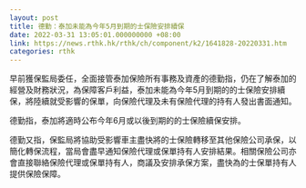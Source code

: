 ```yaml
---
layout: post
title: 德勤：泰加未能為今年5月到期的士保險安排續保
date: 2022-03-31 13:05:01.000000000 +08:00
link: https://news.rthk.hk/rthk/ch/component/k2/1641828-20220331.htm
categories: rthk
---
```


早前獲保監局委任，全面接管泰加保險所有事務及資產的德勤指，仍在了解泰加的經營及財務狀況，為保障客戶利益，泰加未能為今年5月到期的的士保險安排續保，將陸續就受影響的保單，向保險代理及未有保險代理的持有人發出書面通知。

德勤指，泰加將適時公布今年6月或以後到期的的士保險續保安排。

德勤又指，保監局將協助受影響車主盡快將的士保險轉移至其他保險公司承保，以簡化轉保流程，當局會盡早通知保險代理或保單持有人安排結果。相關保險公司亦會直接聯絡保險代理或保單持有人，商議及安排承保方案，盡快為的士保單持有人提供保險保障。
